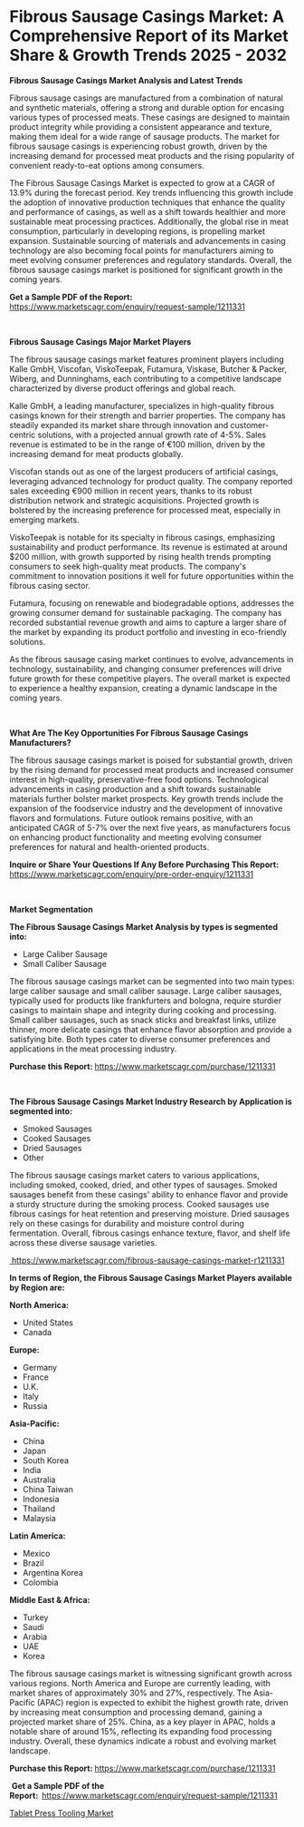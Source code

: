 <p><h1>Fibrous Sausage Casings Market: A Comprehensive Report of its Market Share & Growth Trends 2025 - 2032</h1></p><p><strong>Fibrous Sausage Casings Market Analysis and Latest Trends</strong></p>
<p><p>Fibrous sausage casings are manufactured from a combination of natural and synthetic materials, offering a strong and durable option for encasing various types of processed meats. These casings are designed to maintain product integrity while providing a consistent appearance and texture, making them ideal for a wide range of sausage products. The market for fibrous sausage casings is experiencing robust growth, driven by the increasing demand for processed meat products and the rising popularity of convenient ready-to-eat options among consumers.</p><p>The Fibrous Sausage Casings Market is expected to grow at a CAGR of 13.9% during the forecast period. Key trends influencing this growth include the adoption of innovative production techniques that enhance the quality and performance of casings, as well as a shift towards healthier and more sustainable meat processing practices. Additionally, the global rise in meat consumption, particularly in developing regions, is propelling market expansion. Sustainable sourcing of materials and advancements in casing technology are also becoming focal points for manufacturers aiming to meet evolving consumer preferences and regulatory standards. Overall, the fibrous sausage casings market is positioned for significant growth in the coming years.</p></p>
<p><strong>Get a Sample PDF of the Report:&nbsp;</strong> <a href="https://www.marketscagr.com/enquiry/request-sample/1211331?utm_campaign=3101&utm_medium=2&utm_source=Github&utm_content=ia&utm_term=24032025&utm_id=fibrous-sausage-casings">https://www.marketscagr.com/enquiry/request-sample/1211331</a></p>
<p>&nbsp;</p>
<p><strong>Fibrous Sausage Casings Major Market Players</strong></p>
<p><p>The fibrous sausage casings market features prominent players including Kalle GmbH, Viscofan, ViskoTeepak, Futamura, Viskase, Butcher & Packer, Wiberg, and Dunninghams, each contributing to a competitive landscape characterized by diverse product offerings and global reach.</p><p>Kalle GmbH, a leading manufacturer, specializes in high-quality fibrous casings known for their strength and barrier properties. The company has steadily expanded its market share through innovation and customer-centric solutions, with a projected annual growth rate of 4-5%. Sales revenue is estimated to be in the range of €100 million, driven by the increasing demand for meat products globally.</p><p>Viscofan stands out as one of the largest producers of artificial casings, leveraging advanced technology for product quality. The company reported sales exceeding €900 million in recent years, thanks to its robust distribution network and strategic acquisitions. Projected growth is bolstered by the increasing preference for processed meat, especially in emerging markets.</p><p>ViskoTeepak is notable for its specialty in fibrous casings, emphasizing sustainability and product performance. Its revenue is estimated at around $200 million, with growth supported by rising health trends prompting consumers to seek high-quality meat products. The company's commitment to innovation positions it well for future opportunities within the fibrous casing sector.</p><p>Futamura, focusing on renewable and biodegradable options, addresses the growing consumer demand for sustainable packaging. The company has recorded substantial revenue growth and aims to capture a larger share of the market by expanding its product portfolio and investing in eco-friendly solutions.</p><p>As the fibrous sausage casing market continues to evolve, advancements in technology, sustainability, and changing consumer preferences will drive future growth for these competitive players. The overall market is expected to experience a healthy expansion, creating a dynamic landscape in the coming years.</p></p>
<p>&nbsp;</p>
<p><strong>What Are The Key Opportunities For Fibrous Sausage Casings Manufacturers?</strong></p>
<p><p>The fibrous sausage casings market is poised for substantial growth, driven by the rising demand for processed meat products and increased consumer interest in high-quality, preservative-free food options. Technological advancements in casing production and a shift towards sustainable materials further bolster market prospects. Key growth trends include the expansion of the foodservice industry and the development of innovative flavors and formulations. Future outlook remains positive, with an anticipated CAGR of 5-7% over the next five years, as manufacturers focus on enhancing product functionality and meeting evolving consumer preferences for natural and health-oriented products.</p></p>
<p><strong>Inquire or Share Your Questions If Any Before Purchasing This Report:</strong> <a href="https://www.marketscagr.com/enquiry/pre-order-enquiry/1211331?utm_campaign=3101&utm_medium=2&utm_source=Github&utm_content=ia&utm_term=24032025&utm_id=fibrous-sausage-casings">https://www.marketscagr.com/enquiry/pre-order-enquiry/1211331</a></p>
<p>&nbsp;</p>
<p><strong>Market Segmentation</strong></p>
<p><strong>The Fibrous Sausage Casings Market Analysis by types is segmented into:</strong></p>
<p><ul><li>Large Caliber Sausage</li><li>Small Caliber Sausage</li></ul></p>
<p><p>The fibrous sausage casings market can be segmented into two main types: large caliber sausage and small caliber sausage. Large caliber sausages, typically used for products like frankfurters and bologna, require sturdier casings to maintain shape and integrity during cooking and processing. Small caliber sausages, such as snack sticks and breakfast links, utilize thinner, more delicate casings that enhance flavor absorption and provide a satisfying bite. Both types cater to diverse consumer preferences and applications in the meat processing industry.</p></p>
<p><strong>Purchase this Report:&nbsp;</strong><a href="https://www.marketscagr.com/purchase/1211331?utm_campaign=3101&utm_medium=2&utm_source=Github&utm_content=ia&utm_term=24032025&utm_id=fibrous-sausage-casings">https://www.marketscagr.com/purchase/1211331</a></p>
<p>&nbsp;</p>
<p><strong>The Fibrous Sausage Casings Market Industry Research by Application is segmented into:</strong></p>
<p><ul><li>Smoked Sausages</li><li>Cooked Sausages</li><li>Dried Sausages</li><li>Other</li></ul></p>
<p><p>The fibrous sausage casings market caters to various applications, including smoked, cooked, dried, and other types of sausages. Smoked sausages benefit from these casings' ability to enhance flavor and provide a sturdy structure during the smoking process. Cooked sausages use fibrous casings for heat retention and preserving moisture. Dried sausages rely on these casings for durability and moisture control during fermentation. Overall, fibrous casings enhance texture, flavor, and shelf life across these diverse sausage varieties.</p></p>
<p><a href="https://www.marketscagr.com/fibrous-sausage-casings-market-r1211331?utm_campaign=3101&utm_medium=2&utm_source=Github&utm_content=ia&utm_term=24032025&utm_id=fibrous-sausage-casings">&nbsp;https://www.marketscagr.com/fibrous-sausage-casings-market-r1211331</a></p>
<p><strong>In terms of Region, the Fibrous Sausage Casings Market Players available by Region are:</strong></p>
<p>
    <p> <strong> North America: </strong>
        <ul>
            <li>United States</li>
            <li>Canada</li>
        </ul>
        </p> 
    <p> <strong> Europe: </strong>
        <ul>
            <li>Germany</li>
            <li>France</li>
            <li>U.K.</li>
            <li>Italy</li>
            <li>Russia</li>
        </ul>
        </p> 
    <p> <strong> Asia-Pacific: </strong>
        <ul>
            <li>China</li>
            <li>Japan</li>
            <li>South Korea</li>
            <li>India</li>
            <li>Australia</li>
            <li>China Taiwan</li>
            <li>Indonesia</li>
            <li>Thailand</li>
            <li>Malaysia</li>
        </ul>
        </p> 
    <p> <strong> Latin America: </strong>
        <ul>
            <li>Mexico</li>
            <li>Brazil</li>
            <li>Argentina Korea</li>
            <li>Colombia</li>
        </ul>
        </p> 
    <p> <strong> Middle East & Africa: </strong>
        <ul>
            <li>Turkey</li>
            <li>Saudi</li>
            <li>Arabia</li>
            <li>UAE</li>
            <li>Korea</li>
        </ul>
    </p>
    </p>
<p><p>The fibrous sausage casings market is witnessing significant growth across various regions. North America and Europe are currently leading, with market shares of approximately 30% and 27%, respectively. The Asia-Pacific (APAC) region is expected to exhibit the highest growth rate, driven by increasing meat consumption and processing demand, gaining a projected market share of 25%. China, as a key player in APAC, holds a notable share of around 15%, reflecting its expanding food processing industry. Overall, these dynamics indicate a robust and evolving market landscape.</p></p>
<p><strong>Purchase this Report: </strong><a href="https://www.marketscagr.com/purchase/1211331?utm_campaign=3101&utm_medium=2&utm_source=Github&utm_content=ia&utm_term=24032025&utm_id=fibrous-sausage-casings">https://www.marketscagr.com/purchase/1211331</a></p>
<p>&nbsp;<strong>Get a Sample PDF of the Report:&nbsp;&nbsp;</strong><a href="https://www.marketscagr.com/enquiry/request-sample/1211331?utm_campaign=3101&utm_medium=2&utm_source=Github&utm_content=ia&utm_term=24032025&utm_id=fibrous-sausage-casings">https://www.marketscagr.com/enquiry/request-sample/1211331</a></p>
<p><strong></strong></p>
<p><p><a href="https://github.com/castoriffic/Market-Research-Report-List-6/blob/main/tablet-press-tooling-market.md?utm_campaign=3101&utm_medium=2&utm_source=Github&utm_content=ia&utm_term=24032025&utm_id=fibrous-sausage-casings">Tablet Press Tooling Market</a></p></p>